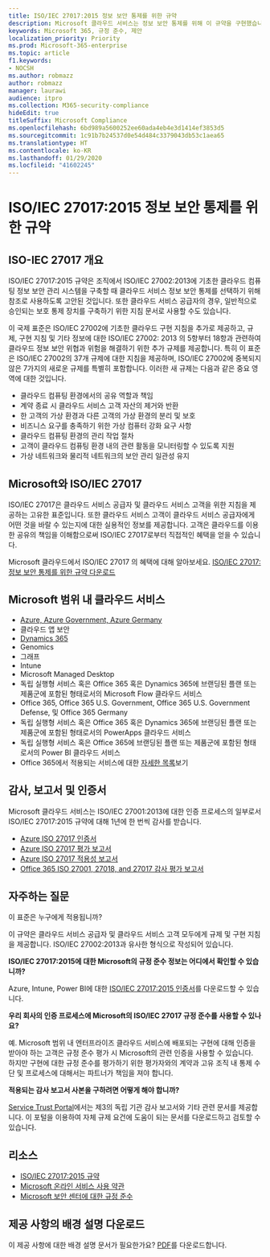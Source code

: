 ```yaml
---
title: ISO/IEC 27017:2015 정보 보안 통제를 위한 규약
description: Microsoft 클라우드 서비스는 정보 보안 통제를 위해 이 규약을 구현했습니다.
keywords: Microsoft 365, 규정 준수, 제안
localization_priority: Priority
ms.prod: Microsoft-365-enterprise
ms.topic: article
f1.keywords:
- NOCSH
ms.author: robmazz
author: robmazz
manager: laurawi
audience: itpro
ms.collection: M365-security-compliance
hideEdit: true
titleSuffix: Microsoft Compliance
ms.openlocfilehash: 6bd989a5600252ee60ada4eb4e3d1414ef3853d5
ms.sourcegitcommit: 1c91b7b24537d0e54d484c3379043db53c1aea65
ms.translationtype: HT
ms.contentlocale: ko-KR
ms.lasthandoff: 01/29/2020
ms.locfileid: "41602245"
---
```

# <a name="isoiec-270172015-code-of-practice-for-information-security-controls"></a>ISO/IEC 27017:2015 정보 보안 통제를 위한 규약

## <a name="iso-iec-27017-overview"></a>ISO-IEC 27017 개요

ISO/IEC 27017:2015 규약은 조직에서 ISO/IEC 27002:2013에 기초한 클라우드 컴퓨팅 정보 보안 관리 시스템을 구축할 때 클라우드 서비스 정보 보안 통제를 선택하기 위해 참조로 사용하도록 고안된 것입니다. 또한 클라우드 서비스 공급자의 경우, 일반적으로 승인되는 보호 통제 장치를 구축하기 위한 지침 문서로 사용할 수도 있습니다.

이 국제 표준은 ISO/IEC 27002에 기초한 클라우드 구현 지침을 추가로 제공하고, 규제, 구현 지침 및 기타 정보에 대한 ISO/IEC 27002: 2013 의 5항부터 18항과 관련하여 클라우드 정보 보안 위협과 위험을 해결하기 위한 추가 규제를 제공합니다. 특히 이 표준은 ISO/IEC 27002의 37개 규제에 대한 지침을 제공하며, ISO/IEC 27002에 중복되지 않은 7가지의 새로운 규제를 특별히 포함합니다. 이러한 새 규제는 다음과 같은 중요 영역에 대한 것입니다.

- 클라우드 컴퓨팅 환경에서의 공유 역할과 책임
- 계약 종료 시 클라우드 서비스 고객 자산의 제거와 반환
- 한 고객의 가상 환경과 다른 고객의 가상 환경의 분리 및 보호
- 비즈니스 요구를 충족하기 위한 가상 컴퓨터 강화 요구 사항
- 클라우드 컴퓨팅 환경의 관리 작업 절차
- 고객이 클라우드 컴퓨팅 환경 내의 관련 활동을 모니터링할 수 있도록 지원
- 가상 네트워크와 물리적 네트워크의 보안 관리 일관성 유지

## <a name="microsoft-and-isoiec-27017"></a>Microsoft와 ISO/IEC 27017

ISO/IEC 27017은 클라우드 서비스 공급자 및 클라우드 서비스 고객을 위한 지침을 제공하는 고유한 표준입니다. 또한 클라우드 서비스 고객이 클라우드 서비스 공급자에게 어떤 것을 바랄 수 있는지에 대한 실용적인 정보를 제공합니다. 고객은 클라우드를 이용한 공유의 책임을 이해함으로써 ISO/IEC 27017로부터 직접적인 혜택을 얻을 수 있습니다.

Microsoft 클라우드에서 ISO/IEC 27017 의 혜택에 대해 알아보세요. [ISO/IEC 27017: 정보 보안 통제를 위한 규약 다운로드](https://aka.ms/iso27017-backgrounder)

## <a name="microsoft-in-scope-cloud-services"></a>Microsoft 범위 내 클라우드 서비스

- [Azure, Azure Government, Azure Germany](https://aka.ms/AzureCompliance)
- 클라우드 앱 보안
- [Dynamics 365](https://aka.ms/d365-compliance-list)
- Genomics
- 그래프
- Intune
- Microsoft Managed Desktop
- 독립 실행형 서비스 혹은 Office 365 혹은 Dynamics 365에 브랜딩된 플랜 또는 제품군에 포함된 형태로서의 Microsoft Flow 클라우드 서비스
- Office 365, Office 365 U.S. Government, Office 365 U.S. Government Defense, 및 Office 365 Germany
- 독립 실행형 서비스 혹은 Office 365 혹은 Dynamics 365에 브랜딩된 플랜 또는 제품군에 포함된 형태로서의 PowerApps 클라우드 서비스
- 독립 실행형 서비스 혹은 Office 365에 브랜딩된 플랜 또는 제품군에 포함된 형태로서의 Power BI 클라우드 서비스
- Office 365에서 적용되는 서비스에 대한 [자세한 목록](https://go.microsoft.com/fwlink/p/?linkid=2077751)보기

## <a name="audits-reports-and-certificates"></a>감사, 보고서 및 인증서

Microsoft 클라우드 서비스는 ISO/IEC 27001:2013에 대한 인증 프로세스의 일부로서 ISO/IEC 27017:2015 규약에 대해 1년에 한 번씩 감사를 받습니다.

- [Azure ISO 27017 인증서](https://go.microsoft.com/fwlink/p/?linkid=2078005)
- [Azure ISO 27017 평가 보고서](https://go.microsoft.com/fwlink/p/?linkid=2078010)
- [Azure ISO 27017 적용성 보고서](https://aka.ms/AzureISO27017StatementofApplicability)
- [Office 365 ISO 27001, 27018, and 27017 감사 평가 보고서](https://aka.ms/o365isoreport)

## <a name="frequently-asked-questions"></a>자주하는 질문

이 표준은 누구에게 적용됩니까?

이 규약은 클라우드 서비스 공급자 및 클라우드 서비스 고객 모두에게 규제 및 구현 지침을 제공합니다. ISO/IEC 27002:2013과 유사한 형식으로 작성되어 있습니다.

**ISO/IEC 27017:2015에 대한 Microsoft의 규정 준수 정보는 어디에서 확인할 수 있습니까?**

Azure, Intune, Power BI에 대한 [ISO/IEC 27017:2015 인증서](https://aka.ms/azureiso27017)를 다운로드할 수 있습니다.

**우리 회사의 인증 프로세스에 Microsoft의 ISO/IEC 27017 규정 준수를 사용할 수 있나요?**

예. Microsoft 범위 내 엔터프라이즈 클라우드 서비스에 배포되는 구현에 대해 인증을 받아야 하는 고객은 규정 준수 평가 시 Microsoft의 관련 인증을 사용할 수 있습니다. 하지만 구현에 대한 규정 준수를 평가하기 위한 평가자와의 계약과 고유 조직 내 통제 수단 및 프로세스에 대해서는 파트너가 책임을 져야 합니다.

**적용되는 감사 보고서 사본을 구하려면 어떻게 해야 합니까?**

[Service Trust Portal](https://aka.ms/stphelp)에서는 제3의 독립 기관 감사 보고서와 기타 관련 문서를 제공합니다. 이 포털을 이용하여 자체 규제 요건에 도움이 되는 문서를 다운로드하고 검토할 수 있습니다.

## <a name="resources"></a>리소스

- [ISO/IEC 27017:2015 규약](https://www.iso.org/iso/iso_catalogue/catalogue_tc/catalogue_detail.htm?csnumber=43757)
- [Microsoft 온라인 서비스 사용 약관](https://aka.ms/Online-Services-Terms)
- [Microsoft 보안 센터에 대한 규정 준수](https://www.microsoft.com/trust-center/compliance/compliance-overview)

## <a name="download-the-offering-backgrounder"></a>제공 사항의 배경 설명 다운로드

이 제공 사항에 대한 배경 설명 문서가 필요한가요? [PDF](https://download.microsoft.com/download/7/7/9/7799D02B-A97A-48E0-A057-C19DD543BB24/ISO-IEC-27017_backgrounder.pdf)를 다운로드합니다.
